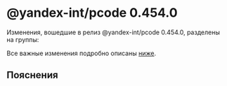 # @yandex-int/pcode 0.454.0

<!-- ЧЕЛОВЕЧЕСКОЕ ВСТУПЛЕНИЕ -->

Изменения, вошедшие в релиз @yandex-int/pcode 0.454.0, разделены на группы:

Все важные изменения подробно описаны [ниже](#Пояснения).

## Пояснения

